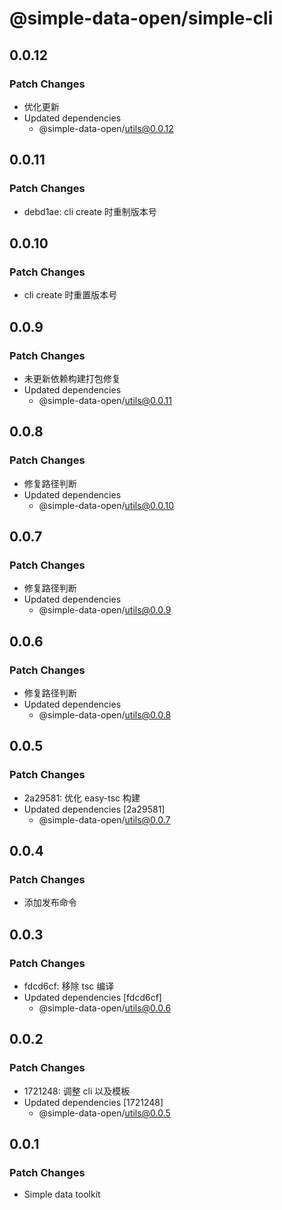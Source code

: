 # @simple-data-open/simple-cli

## 0.0.12

### Patch Changes

- 优化更新
- Updated dependencies
  - @simple-data-open/utils@0.0.12

## 0.0.11

### Patch Changes

- debd1ae: cli create 时重制版本号

## 0.0.10

### Patch Changes

- cli create 时重置版本号

## 0.0.9

### Patch Changes

- 未更新依赖构建打包修复
- Updated dependencies
  - @simple-data-open/utils@0.0.11

## 0.0.8

### Patch Changes

- 修复路径判断
- Updated dependencies
  - @simple-data-open/utils@0.0.10

## 0.0.7

### Patch Changes

- 修复路径判断
- Updated dependencies
  - @simple-data-open/utils@0.0.9

## 0.0.6

### Patch Changes

- 修复路径判断
- Updated dependencies
  - @simple-data-open/utils@0.0.8

## 0.0.5

### Patch Changes

- 2a29581: 优化 easy-tsc 构建
- Updated dependencies [2a29581]
  - @simple-data-open/utils@0.0.7

## 0.0.4

### Patch Changes

- 添加发布命令

## 0.0.3

### Patch Changes

- fdcd6cf: 移除 tsc 编译
- Updated dependencies [fdcd6cf]
  - @simple-data-open/utils@0.0.6

## 0.0.2

### Patch Changes

- 1721248: 调整 cli 以及模板
- Updated dependencies [1721248]
  - @simple-data-open/utils@0.0.5

## 0.0.1

### Patch Changes

- Simple data toolkit
